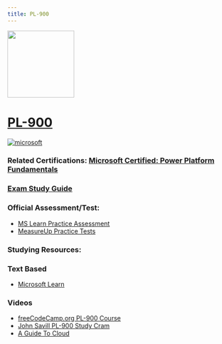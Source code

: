 ```yaml
---
title: PL-900
---
```


<img src="/pl-900.png" width="150" height="150">

# [PL-900](https://learn.microsoft.com/en-us/certifications/exams/pl-900)
<a href='https://learn.microsoft.com/en-us/certifications/browse/?type=fundamentals' target="_blank"><img alt='microsoft' src='https://img.shields.io/badge/fundamentals-100000?style=for-the-badge&logo=microsoft&logoColor=white&labelColor=0078D4&color=212221'/></a> 

### Related Certifications: [Microsoft Certified: Power Platform Fundamentals](https://learn.microsoft.com/en-us/certifications/power-platform-fundamentals/)

### [Exam Study Guide](https://aka.ms/PL900-StudyGuide)

### Official Assessment/Test:
- [MS Learn Practice Assessment](https://learn.microsoft.com/en-us/certifications/exams/pl-900/practice/assessment?assessment-type=practice&assessmentId=34)
- [MeasureUp Practice Tests](https://www.measureup.com/microsoft-practice-test-pl-900-microsoft-power-platform-fundamentals.html)

### Studying Resources:

### Text Based 
- [Microsoft Learn](https://learn.microsoft.com/en-us/certifications/exams/pl-900)
### Videos
- [freeCodeCamp.org PL-900 Course](https://www.youtube.com/watch?v=ZTPcRWK0ytE)
- [John Savill PL-900 Study Cram](https://www.youtube.com/watch?v=lbPHM-MiEUA)
- [A Guide To Cloud](https://www.youtube.com/playlist?list=PLhLKc18P9YOAw_Iuo68yy47_HDoH7AT1N)



